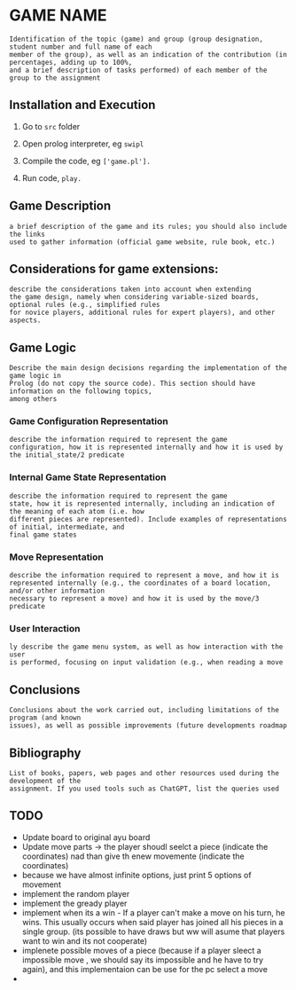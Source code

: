 # GAME NAME

```
Identification of the topic (game) and group (group designation, student number and full name of each
member of the group), as well as an indication of the contribution (in percentages, adding up to 100%,
and a brief description of tasks performed) of each member of the group to the assignment
```

## Installation and Execution

1. Go to `src` folder 

2. Open prolog interpreter, eg `swipl`

3. Compile the code, eg `['game.pl'].`

4. Run code, `play.`

## Game Description

```
a brief description of the game and its rules; you should also include the links
used to gather information (official game website, rule book, etc.)
```

## Considerations for game extensions:

```
describe the considerations taken into account when extending
the game design, namely when considering variable-sized boards, optional rules (e.g., simplified rules
for novice players, additional rules for expert players), and other aspects.
```

## Game Logic

```
Describe the main design decisions regarding the implementation of the game logic in
Prolog (do not copy the source code). This section should have information on the following topics,
among others
```

### Game Configuration Representation

```
describe the information required to represent the game
configuration, how it is represented internally and how it is used by the initial_state/2 predicate
```

### Internal Game State Representation
```
describe the information required to represent the game
state, how it is represented internally, including an indication of the meaning of each atom (i.e. how
different pieces are represented). Include examples of representations of initial, intermediate, and
final game states
```

### Move Representation
```
describe the information required to represent a move, and how it is
represented internally (e.g., the coordinates of a board location, and/or other information
necessary to represent a move) and how it is used by the move/3 predicate
```

### User Interaction
```
ly describe the game menu system, as well as how interaction with the user
is performed, focusing on input validation (e.g., when reading a move
```

## Conclusions
```
Conclusions about the work carried out, including limitations of the program (and known
issues), as well as possible improvements (future developments roadmap
```

## Bibliography
```
List of books, papers, web pages and other resources used during the development of the
assignment. If you used tools such as ChatGPT, list the queries used
```



## TODO

* Update board to original ayu board
* Update move parts -> the player shoudl seelct a piece (indicate the coordinates) nad than give th enew movemente (indicate the coordinates)
* because we have almost infinite options, just print 5 options of movement
* implement the random player
* implement the gready player
* implement when its a win -  If a player can't make a move on his turn, he wins. This usually occurs when said player has joined all his pieces in a single group. (its possible to have draws but ww will asume that players want to win and its not cooperate)
* implenete possible moves of a piece (because if a player sleect a impossible move , we should say its impossible and he have to try again), and this implementaion can be use for the pc select a move
* 
